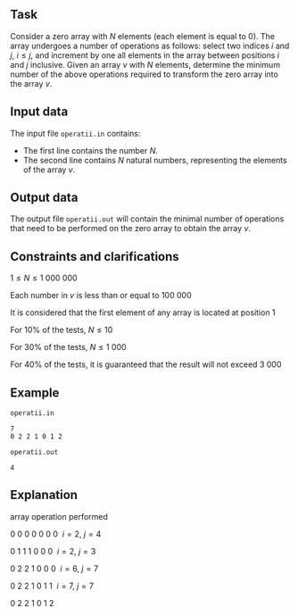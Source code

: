 ## Task

Consider a zero array with $N$ elements (each element is equal to $0$). The array undergoes a number of operations as follows: select two indices $i$ and $j$, $i \leq j$, and increment by one all elements in the array between positions $i$ and $j$ inclusive. Given an array $v$ with $N$ elements, determine the minimum number of the above operations required to transform the zero array into the array $v$.

## Input data

The input file `operatii.in` contains:

- The first line contains the number $N$.
- The second line contains $N$ natural numbers, representing the elements of the array $v$.

## Output data

The output file `operatii.out` will contain the minimal number of operations that need to be performed on the zero array to obtain the array $v$.

## Constraints and clarifications

$1 \leq N \leq 1\ 000\ 000$

Each number in $v$ is less than or equal to $100\ 000$

It is considered that the first element of any array is located at position $1$

For $10\%$ of the tests, $N \leq 10$

For $30\%$ of the tests, $N \leq 1\ 000$

For $40\%$ of the tests, it is guaranteed that the result will not exceed $3\ 000$

## Example

`operatii.in`

```
7
0 2 2 1 0 1 2
```

`operatii.out`

```
4
```

## Explanation

array operation performed

$0 \ 0 \ 0 \ 0 \ 0 \ 0 \ 0 \ \ i = 2, \ j = 4$

$0 \ 1 \ 1 \ 1 \ 0 \ 0 \ 0 \ \ i = 2, \ j = 3$

$0 \ 2 \ 2 \ 1 \ 0 \ 0 \ 0 \ \ i = 6, \ j = 7$

$0 \ 2 \ 2 \ 1 \ 0 \ 1 \ 1 \ \ i = 7, \ j = 7$

$0 \ 2 \ 2 \ 1 \ 0 \ 1 \ 2$